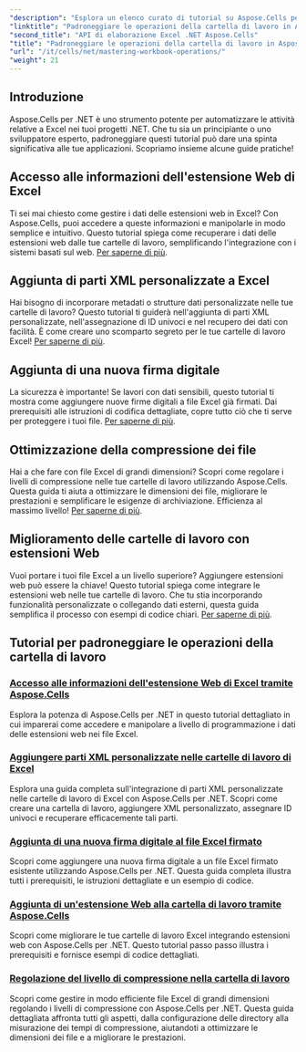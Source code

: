 ```yaml
---
"description": "Esplora un elenco curato di tutorial su Aspose.Cells per .NET, tra cui guide sull'accesso ai dati delle estensioni web, sull'aggiunta di firme digitali e sulla regolazione dei livelli di compressione."
"linktitle": "Padroneggiare le operazioni della cartella di lavoro in Aspose.Cells per .NET"
"second_title": "API di elaborazione Excel .NET Aspose.Cells"
"title": "Padroneggiare le operazioni della cartella di lavoro in Aspose.Cells per .NET"
"url": "/it/cells/net/mastering-workbook-operations/"
"weight": 21
---
```


## Introduzione

Aspose.Cells per .NET è uno strumento potente per automatizzare le attività relative a Excel nei tuoi progetti .NET. Che tu sia un principiante o uno sviluppatore esperto, padroneggiare questi tutorial può dare una spinta significativa alle tue applicazioni. Scopriamo insieme alcune guide pratiche!  

## Accesso alle informazioni dell'estensione Web di Excel  

Ti sei mai chiesto come gestire i dati delle estensioni web in Excel? Con Aspose.Cells, puoi accedere a queste informazioni e manipolarle in modo semplice e intuitivo. Questo tutorial spiega come recuperare i dati delle estensioni web dalle tue cartelle di lavoro, semplificando l'integrazione con i sistemi basati sul web. [Per saperne di più](./accessing-excel-web-extension-information/).  

## Aggiunta di parti XML personalizzate a Excel  

Hai bisogno di incorporare metadati o strutture dati personalizzate nelle tue cartelle di lavoro? Questo tutorial ti guiderà nell'aggiunta di parti XML personalizzate, nell'assegnazione di ID univoci e nel recupero dei dati con facilità. È come creare uno scomparto segreto per le tue cartelle di lavoro Excel! [Per saperne di più](./add-custom-xml-parts/).  

## Aggiunta di una nuova firma digitale  

La sicurezza è importante! Se lavori con dati sensibili, questo tutorial ti mostra come aggiungere nuove firme digitali a file Excel già firmati. Dai prerequisiti alle istruzioni di codifica dettagliate, copre tutto ciò che ti serve per proteggere i tuoi file. [Per saperne di più](./adding-new-digital-signature-to-signed-excel-file/).  

## Ottimizzazione della compressione dei file  

Hai a che fare con file Excel di grandi dimensioni? Scopri come regolare i livelli di compressione nelle tue cartelle di lavoro utilizzando Aspose.Cells. Questa guida ti aiuta a ottimizzare le dimensioni dei file, migliorare le prestazioni e semplificare le esigenze di archiviazione. Efficienza al massimo livello! [Per saperne di più](./adjusting-compression-level/). 
 
## Miglioramento delle cartelle di lavoro con estensioni Web  

Vuoi portare i tuoi file Excel a un livello superiore? Aggiungere estensioni web può essere la chiave! Questo tutorial spiega come integrare le estensioni web nelle tue cartelle di lavoro. Che tu stia incorporando funzionalità personalizzate o collegando dati esterni, questa guida semplifica il processo con esempi di codice chiari. [Per saperne di più](./adding-web-extension/).  

## Tutorial per padroneggiare le operazioni della cartella di lavoro
### [Accesso alle informazioni dell'estensione Web di Excel tramite Aspose.Cells](./accessing-excel-web-extension-information/)
Esplora la potenza di Aspose.Cells per .NET in questo tutorial dettagliato in cui imparerai come accedere e manipolare a livello di programmazione i dati delle estensioni web nei file Excel.
### [Aggiungere parti XML personalizzate nelle cartelle di lavoro di Excel](./add-custom-xml-parts/)
Esplora una guida completa sull'integrazione di parti XML personalizzate nelle cartelle di lavoro di Excel con Aspose.Cells per .NET. Scopri come creare una cartella di lavoro, aggiungere XML personalizzato, assegnare ID univoci e recuperare efficacemente tali parti.
### [Aggiunta di una nuova firma digitale al file Excel firmato](./adding-new-digital-signature-to-signed-excel-file/)
Scopri come aggiungere una nuova firma digitale a un file Excel firmato esistente utilizzando Aspose.Cells per .NET. Questa guida completa illustra tutti i prerequisiti, le istruzioni dettagliate e un esempio di codice.
### [Aggiunta di un'estensione Web alla cartella di lavoro tramite Aspose.Cells](./adding-web-extension/)
Scopri come migliorare le tue cartelle di lavoro Excel integrando estensioni web con Aspose.Cells per .NET. Questo tutorial passo passo illustra i prerequisiti e fornisce esempi di codice dettagliati.
### [Regolazione del livello di compressione nella cartella di lavoro](./adjusting-compression-level/)
Scopri come gestire in modo efficiente file Excel di grandi dimensioni regolando i livelli di compressione con Aspose.Cells per .NET. Questa guida dettagliata affronta tutti gli aspetti, dalla configurazione delle directory alla misurazione dei tempi di compressione, aiutandoti a ottimizzare le dimensioni dei file e a migliorare le prestazioni.